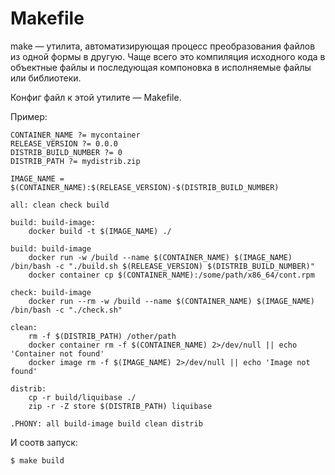 # Makefile

make — утилита, автоматизирующая процесс преобразования файлов из одной формы в другую. Чаще всего это компиляция исходного кода в объектные файлы и последующая компоновка в исполняемые файлы или библиотеки.

Конфиг файл к этой утилите — Makefile.

Пример:

```
CONTAINER_NAME ?= mycontainer
RELEASE_VERSION ?= 0.0.0
DISTRIB_BUILD_NUMBER ?= 0
DISTRIB_PATH ?= mydistrib.zip

IMAGE_NAME = $(CONTAINER_NAME):$(RELEASE_VERSION)-$(DISTRIB_BUILD_NUMBER)

all: clean check build

build: build-image:
    docker build -t $(IMAGE_NAME) ./
    
build: build-image
    docker run -w /build --name $(CONTAINER_NAME) $(IMAGE_NAME) /bin/bash -c "./build.sh $(RELEASE_VERSION) $(DISTRIB_BUILD_NUMBER)"
    docker container cp $(CONTAINER_NAME):/some/path/x86_64/cont.rpm
    
check: build-image
    docker run --rm -w /build --name $(CONTAINER_NAME) $(IMAGE_NAME) /bin/bash -c "./check.sh"
    
clean:
    rm -f $(DISTRIB_PATH) /other/path
    docker container rm -f $(CONTAINER_NAME) 2>/dev/null || echo 'Container not found'
    docker image rm -f $(IMAGE_NAME) 2>/dev/null || echo 'Image not found'
    
distrib:
    cp -r build/liquibase ./
    zip -r -Z store $(DISTRIB_PATH) liquibase
    
.PHONY: all build-image build clean distrib
```

И соотв запуск:&#x20;

```
$ make build
```
